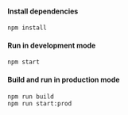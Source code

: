#### Install dependencies
```
npm install
```

#### Run in development mode
```
npm start
```

#### Build and run in production mode
```
npm run build
npm run start:prod
```
